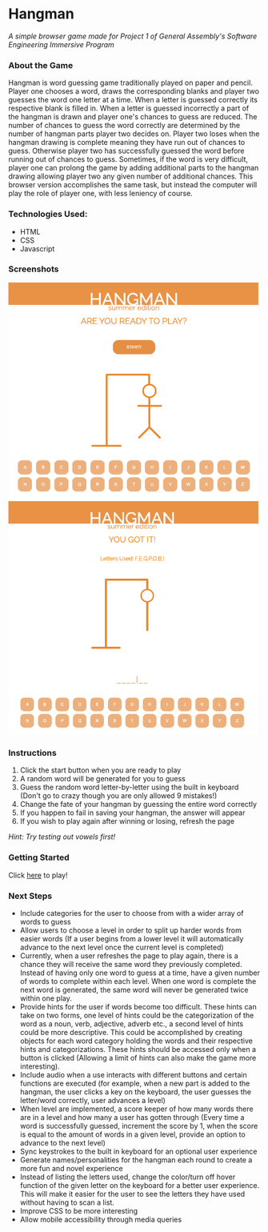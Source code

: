 # Hangman 
*A simple browser game made for Project 1 of General Assembly's Software Engineering Immersive Program*

### About the Game
  Hangman is word guessing game traditionally played on paper and pencil. Player one chooses a word, draws the corresponding blanks and player two guesses the word one letter at a time. When a letter is guessed correctly its respective blank is filled in. When a letter is guessed incorrectly a part of the hangman is drawn and player one's chances to guess are reduced. The number of chances to guess the word correctly are determined by the number of hangman parts player two decides on. Player two loses when the hangman drawing is complete meaning they have run out of chances to guess. Otherwise player two has successfully guessed the word before running out of chances to guess. Sometimes, if the word is very difficult, player one can prolong the game by adding additional parts to the hangman drawing allowing player two any given number of additional chances. This browser version accomplishes the same task, but instead the computer will play the role of player one, with less leniency of course. 

### Technologies Used:
- HTML
- CSS
- Javascript

### Screenshots
<img src="/images/screenshot1.png" alt="screenshot1" width="500"/>
<img src="/images/screenshot2.png" alt="screenshot2" width="500"/>

### Instructions
1. Click the start button when you are ready to play
2. A random word will be generated for you to guess
3. Guess the random word letter-by-letter using the built in keyboard (Don't go to crazy though you are only allowed 9 mistakes!)
4. Change the fate of your hangman by guessing the entire word correctly 
5. If you happen to fail in saving your hangman, the answer will appear
6. If you wish to play again after winning or losing, refresh the page  

*Hint: Try testing out vowels first!*

### Getting Started
Click [here](https://tiffbouchard.github.io/Hangman) to play!

### Next Steps
- Include categories for the user to choose from with a wider array of words to guess
- Allow users to choose a level in order to split up harder words from easier words (If a user begins from a lower level it will automatically advance to the next level once the current level is completed) 
- Currently, when a user refreshes the page to play again, there is a chance they will receive the same word they previously completed. Instead of having only one word to guess at a time, have a given number of words to complete within each level. When one word is complete the next word is generated, the same word will never be generated twice within one play. 
- Provide hints for the user if words become too difficult. These hints can take on two forms, one level of hints could be the categorization of the word as a noun, verb, adjective, adverb etc., a second level of hints could be more descriptive. This could be accomplished by creating objects for each word category holding the words and their respective hints and categorizations. These hints should be accessed only when a button is clicked (Allowing a limit of hints can also make the game more interesting). 
- Include audio when a use interacts with different buttons and certain functions are executed (for example, when a new part is added to the hangman, the user clicks a key on the keyboard, the user guesses the letter/word correctly, user advances a level)
- When level are implemented, a score keeper of how many words there are in a level and how many a user has gotten through (Every time a word is successfully guessed, increment the score by 1, when the score is equal to the amount of words in a given level, provide an option to advance to the next level)
- Sync keystrokes to the built in keyboard for an optional user experience
- Generate names/personalities for the hangman each round to create a more fun and novel experience 
- Instead of listing the letters used, change the color/turn off hover function of the given letter on the keyboard for a better user experience. This will make it easier for the user to see the letters they have used without having to scan a list. 
- Improve CSS to be more interesting
- Allow mobile accessibility through media queries 

